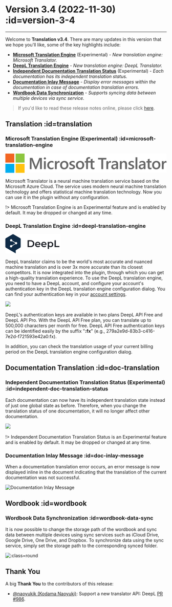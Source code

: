 # Version 3.4 (2022-11-30) :id=version-3-4

---

Welcome to **Translation v3.4**. There are many updates in this version that we hope you'll like, some of the key highlights include:

- [**Microsoft Translation Engine**](#microsoft-translation-engine) (Experimental) - _New translation engine: Microsoft Translator._
- [**DeepL Translation Engine**](#deepl-translation-engine) - _New translation engine: DeepL Translator._
- [**Independent Documentation Translation Status**](#independent-doc-translation-status) (Experimental) - _Each documentation has its independent translation status._
- [**Documentation Inlay Message**](#doc-inlay-message) - _Display error messages within the documentation in case of documentation translation errors._
- [**Wordbook Data Synchronization**](#wordbook-data-sync) - _Supports syncing data between multiple devices via sync service._

> If you'd like to read these release notes online, please click [here](#/ko/updates ':ignore :target=_blank').


## Translation :id=translation
### Microsoft Translation Engine (Experimental) :id=microsoft-translation-engine

![Microsoft Translation Engine](/img/logo/microsoft_translator.svg)

Microsoft Translator is a neural machine translation service based on the Microsoft Azure Cloud. The service uses modern neural machine translation technology and offers statistical machine translation technology. Now you can use it in the plugin without any configuration.

!> Microsoft Translation Engine is an Experimental feature and is enabled by default. It may be dropped or changed at any time.

### DeepL Translation Engine :id=deepl-translation-engine

![DeepL Translation Engine](/img/logo/deepl_translate.svg ':size=x40')

DeepL translator claims to be the world's most accurate and nuanced machine translation and is over 3x more accurate than its closest competitors. It is now integrated into the plugin, through which you can get a high-quality translation experience. To use the DeepL translation engine, you need to have a DeepL account, and configure your account's authentication key in the DeepL translation engine configuration dialog. You can find your authentication key in your [account settings](https://www.deepl.com/account).

![](/updates/img/v3_4/deepl_settings.png)

DeepL's authentication keys are available in two plans DeepL API Free and DeepL API Pro. With the DeepL API Free plan, you can translate up to 500,000 characters per month for free. DeepL API Free authentication keys can be identified easily by the suffix "**:fx**" (e.g., 279a2e9d-83b3-c416-7e2d-f721593e42a0:fx).

In addition, you can check the translation usage of your current billing period on the DeepL translation engine configuration dialog.

## Documentation Translation :id=doc-translation
### Independent Documentation Translation Status (Experimental) :id=independent-doc-translation-status

Each documentation can now have its independent translation state instead of just one global state as before. Therefore, when you change the translation status of one documentation, it will no longer affect other documentation.

![](/updates/img/v3_4/translation_state.gif)

!> Independent Documentation Translation Status is an Experimental feature and is enabled by default. It may be dropped or changed at any time.

### Documentation Inlay Message :id=doc-inlay-message

When a documentation translation error occurs, an error message is now displayed inline in the document indicating that the translation of the current documentation was not successful.

![Documentation Inlay Message](/updates/img/v3_4/doc_inlay_msg.png)

## Wordbook :id=wordbook
### Wordbook Data Synchronization :id=wordbook-data-sync

It is now possible to change the storage path of the wordbook and sync data between multiple devices using sync services such as iCloud Drive, Google Drive, One Drive, and Dropbox. To synchronize data using the sync service, simply set the storage path to the corresponding synced folder.

![](/updates/img/v3_4/wordbook_storage_path.png ':class=round')

## Thank You

A big **Thank You** to the contributors of this release:

- [@naoyukik (Kodama Naoyuki)](https://github.com/naoyukik): Support a new translator API: DeepL [PR #986](https://github.com/YiiGuxing/TranslationPlugin/pull/986).